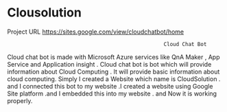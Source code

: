 # Clousolution
Project URL 
https://sites.google.com/view/cloudchatbot/home






                                                       Cloud Chat Bot
   
   Cloud chat bot is made with Microsoft Azure services like QnA Maker , App Service  and Application insight . Cloud chat bot is bot which will provide information        about Cloud Computing . It will provide basic information about cloud computing. Simply I created a Website which name is CloudSolution . and I connected this bot
   to my website .I created a website using Google Site platform .and I embedded this into my website . and Now it is working properly.
